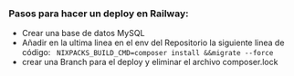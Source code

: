 ### Pasos para hacer un deploy en Railway:
- Crear una base de datos MySQL
- Añadir en la ultima linea en el env del Repositorio la siguiente linea de código: 
  ``` NIXPACKS_BUILD_CMD=composer install &&migrate --force```
- crear una Branch para el deploy y eliminar el archivo composer.lock
